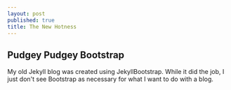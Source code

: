 ```yaml
---
layout: post
published: true
title: The New Hotness
---
```


## Pudgey Pudgey Bootstrap

My old Jekyll blog was created using JekyllBootstrap. While it did the job, 
I just don't see Bootstrap as necessary for what I want to do with a blog.
